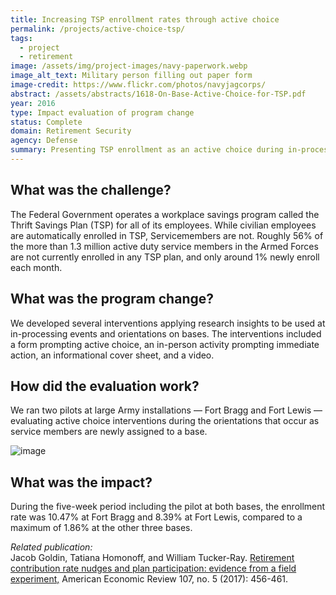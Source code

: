 ```yaml
---
title: Increasing TSP enrollment rates through active choice
permalink: /projects/active-choice-tsp/
tags:
  - project
  - retirement
image: /assets/img/project-images/navy-paperwork.webp
image_alt_text: Military person filling out paper form
image-credit: https://www.flickr.com/photos/navyjagcorps/
abstract: /assets/abstracts/1618-On-Base-Active-Choice-for-TSP.pdf
year: 2016
type: Impact evaluation of program change
status: Complete
domain: Retirement Security
agency: Defense
summary: Presenting TSP enrollment as an active choice during in-processing increased enrollment by 6-7%
---
```

## What was the challenge?
The Federal Government operates a workplace savings program called the Thrift Savings Plan (TSP) for all of its employees. While civilian employees are automatically enrolled in TSP, Servicemembers are not. Roughly 56% of the more than 1.3 million active duty service members in the Armed Forces are not currently enrolled in any TSP plan, and only around 1% newly enroll each month.

## What was the program change?
We developed several interventions applying research insights to be used at in-processing events and orientations on bases. The interventions included a form prompting active choice, an in-person activity prompting immediate action, an informational cover sheet, and a video.

## How did the evaluation work?
We ran two pilots at large Army installations — Fort Bragg and Fort Lewis — evaluating active choice interventions during the orientations that occur as service members are newly assigned to a base.

![image]({{site.baseurl}}/assets/img/project-images/1618-graph.webp)

## What was the impact?
During the five-week period including the pilot at both bases, the enrollment rate was 10.47% at Fort Bragg and 8.39% at Fort Lewis, compared to a maximum of 1.86% at the other three bases.

<i> Related publication:</i>
<br>
Jacob Goldin, Tatiana Homonoff, and William Tucker-Ray. <a href="https://www.aeaweb.org/articles?id=10.1257/aer.p20171059">Retirement contribution rate nudges and plan participation: evidence from a field experiment,</a> American Economic Review 107, no. 5 (2017): 456-461.
